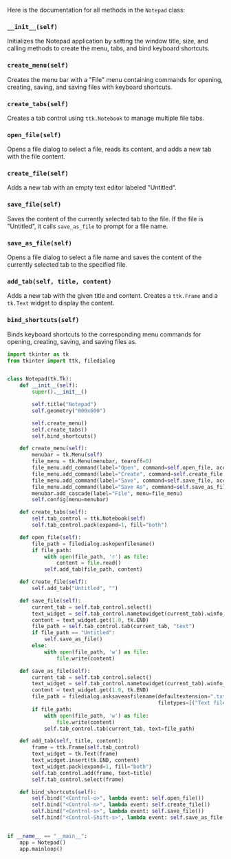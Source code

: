 Here is the documentation for all methods in the `Notepad` class:

### `__init__(self)`
Initializes the Notepad application by setting the window title, size, and calling methods to create the menu, tabs, and bind keyboard shortcuts.

### `create_menu(self)`
Creates the menu bar with a "File" menu containing commands for opening, creating, saving, and saving files with keyboard shortcuts.

### `create_tabs(self)`
Creates a tab control using `ttk.Notebook` to manage multiple file tabs.

### `open_file(self)`
Opens a file dialog to select a file, reads its content, and adds a new tab with the file content.

### `create_file(self)`
Adds a new tab with an empty text editor labeled "Untitled".

### `save_file(self)`
Saves the content of the currently selected tab to the file. If the file is "Untitled", it calls `save_as_file` to prompt for a file name.

### `save_as_file(self)`
Opens a file dialog to select a file name and saves the content of the currently selected tab to the specified file.

### `add_tab(self, title, content)`
Adds a new tab with the given title and content. Creates a `ttk.Frame` and a `tk.Text` widget to display the content.

### `bind_shortcuts(self)`
Binds keyboard shortcuts to the corresponding menu commands for opening, creating, saving, and saving files as.

```python
import tkinter as tk
from tkinter import ttk, filedialog


class Notepad(tk.Tk):
    def __init__(self):
        super().__init__()

        self.title("Notepad")
        self.geometry("800x600")

        self.create_menu()
        self.create_tabs()
        self.bind_shortcuts()

    def create_menu(self):
        menubar = tk.Menu(self)
        file_menu = tk.Menu(menubar, tearoff=0)
        file_menu.add_command(label="Open", command=self.open_file, accelerator="Ctrl+O")
        file_menu.add_command(label="Create", command=self.create_file, accelerator="Ctrl+N")
        file_menu.add_command(label="Save", command=self.save_file, accelerator="Ctrl+S")
        file_menu.add_command(label="Save As", command=self.save_as_file, accelerator="Ctrl+Shift+S")
        menubar.add_cascade(label="File", menu=file_menu)
        self.config(menu=menubar)

    def create_tabs(self):
        self.tab_control = ttk.Notebook(self)
        self.tab_control.pack(expand=1, fill="both")

    def open_file(self):
        file_path = filedialog.askopenfilename()
        if file_path:
            with open(file_path, 'r') as file:
                content = file.read()
            self.add_tab(file_path, content)

    def create_file(self):
        self.add_tab("Untitled", "")

    def save_file(self):
        current_tab = self.tab_control.select()
        text_widget = self.tab_control.nametowidget(current_tab).winfo_children()[0]
        content = text_widget.get(1.0, tk.END)
        file_path = self.tab_control.tab(current_tab, "text")
        if file_path == "Untitled":
            self.save_as_file()
        else:
            with open(file_path, 'w') as file:
                file.write(content)

    def save_as_file(self):
        current_tab = self.tab_control.select()
        text_widget = self.tab_control.nametowidget(current_tab).winfo_children()[0]
        content = text_widget.get(1.0, tk.END)
        file_path = filedialog.asksaveasfilename(defaultextension=".txt",
                                                 filetypes=[("Text files", "*.txt"), ("All files", "*.*")])
        if file_path:
            with open(file_path, 'w') as file:
                file.write(content)
            self.tab_control.tab(current_tab, text=file_path)

    def add_tab(self, title, content):
        frame = ttk.Frame(self.tab_control)
        text_widget = tk.Text(frame)
        text_widget.insert(tk.END, content)
        text_widget.pack(expand=1, fill="both")
        self.tab_control.add(frame, text=title)
        self.tab_control.select(frame)

    def bind_shortcuts(self):
        self.bind("<Control-o>", lambda event: self.open_file())
        self.bind("<Control-n>", lambda event: self.create_file())
        self.bind("<Control-s>", lambda event: self.save_file())
        self.bind("<Control-Shift-s>", lambda event: self.save_as_file())


if __name__ == "__main__":
    app = Notepad()
    app.mainloop()
```